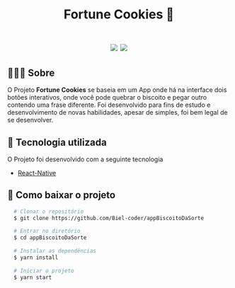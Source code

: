 <h1 align="center">
  Fortune Cookies 🍪
</h1>
<h1 align="center">
<img src="https://ik.imagekit.io/i2b0fdzq04n/Inicio_cxo6tzY80R.png" />
<img src="https://ik.imagekit.io/i2b0fdzq04n/Biscoito_Quebrado_SmXgPgpX9u.png" />
</h1>

## 🧾✍🏼 Sobre
O Projeto **Fortune Cookies** se baseia em um App onde há na interface dois botões interativos, onde você pode quebrar o biscoito e pegar outro contendo uma frase diferente. Foi desenvolvido para fins de estudo e desenvolvimento de novas habilidades, apesar de simples, foi bem legal de se desenvolver.


## 🚀 Tecnologia utilizada
O Projeto foi desenvolvido com a seguinte tecnologia

- [React-Native](https://reactnative.dev/)

## 📁 Como baixar o projeto

```bash
  # Clonar o repositório
  $ git clone https://github.com/Biel-coder/appBiscoitoDaSorte
  
  # Entrar no diretório
  $ cd appBiscoitoDaSorte
  
  # Instalar as dependências
  $ yarn install
  
  # Iniciar o projeto
  $ yarn start
```
